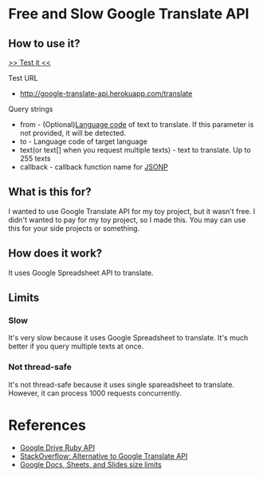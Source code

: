# Free and Slow Google Translate API

## How to use it?

[>> Test it <<](http://google-translate-api.herokuapp.com/translate?from=en&to=ko&text[]=hi,%20how%20are%20you?&text[]=i'm%20fine,%20thank%20you&callback=test)

Test URL

* http://google-translate-api.herokuapp.com/translate

Query strings

* from - (Optional)[Language code](https://developers.google.com/translate/v2/using_rest#language-params) of text to translate. If this parameter is not provided, it will be detected. 
* to - Language code of target language
* text(or text[] when you request multiple texts) - text to translate. Up to 255 texts
* callback - callback function name for [JSONP](http://en.wikipedia.org/wiki/JSONP)

## What is this for?

I wanted to use Google Translate API for my toy project, but it wasn't free. I didn't wanted to pay for my toy project, so I made this. You may can use this for your side projects or something.

## How does it work?

It uses Google Spreadsheet API to translate.

## Limits

### Slow

It's very slow because it uses Google Spreadsheet to translate. It's much better if you query multiple texts at once.

### Not thread-safe

It's not thread-safe because it uses single spareadsheet to translate. However, it can process 1000 requests concurrently.

# References

* [Google Drive Ruby API](https://github.com/gimite/google-drive-ruby)
* [StackOverflow: Alternative to Google Translate API](http://stackoverflow.com/questions/6151668/alternative-to-google-translate-api#answer-8543979)
* [Google Docs, Sheets, and Slides size limits](http://support.google.com/drive/bin/answer.py?hl=en&answer=37603)
